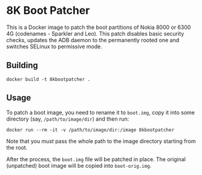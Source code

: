 # 8K Boot Patcher

This is a Docker image to patch the boot partitions of Nokia 8000 or 6300 4G (codenames - Sparkler and Leo). This patch disables basic security checks, updates the ADB daemon to the permanently rooted one and switches SELinux to permissive mode.

## Building

```
docker build -t 8kbootpatcher .
```

## Usage

To patch a boot image, you need to rename it to `boot.img`, copy it into some directory (say, `/path/to/image/dir`) and then run:

```
docker run --rm -it -v /path/to/image/dir:/image 8kbootpatcher
```

Note that you *must* pass the whole path to the image directory starting from the root.

After the process, the `boot.img` file will be patched in place. The original (unpatched) boot image will be copied into `boot-orig.img`.

